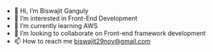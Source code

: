 - 👋 Hi, I’m Biswajit Ganguly
- 👀 I’m interested in Front-End Development
- 🌱 I’m currently learning AWS 
- 💞️ I’m looking to collaborate on Front-end framework development
- 📫 How to reach me biswajit29nov@gmail.com

<!---
biswajitnov29/biswajitnov29 is a ✨ special ✨ repository because its `README.md` (this file) appears on your GitHub profile.
You can click the Preview link to take a look at your changes.
--->
